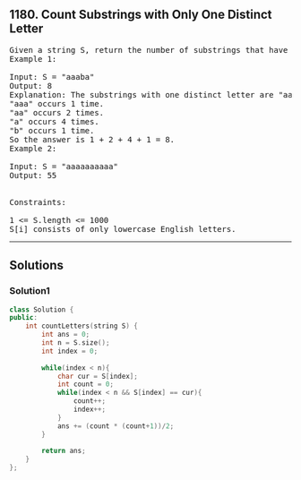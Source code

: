 ## 1180. Count Substrings with Only One Distinct Letter
<pre>
Given a string S, return the number of substrings that have only one distinct letter.
Example 1:

Input: S = "aaaba"
Output: 8
Explanation: The substrings with one distinct letter are "aaa", "aa", "a", "b".
"aaa" occurs 1 time.
"aa" occurs 2 times.
"a" occurs 4 times.
"b" occurs 1 time.
So the answer is 1 + 2 + 4 + 1 = 8.
Example 2:

Input: S = "aaaaaaaaaa"
Output: 55
 

Constraints:

1 <= S.length <= 1000
S[i] consists of only lowercase English letters.
</pre>

----------------------------------------------------------------

## Solutions
### Solution1
```c++
class Solution {
public:
    int countLetters(string S) {
        int ans = 0;
        int n = S.size();
        int index = 0;
        
        while(index < n){
            char cur = S[index];
            int count = 0;
            while(index < n && S[index] == cur){
                count++;
                index++;
            }
            ans += (count * (count+1))/2;
        }
        
        return ans;
    }
};
```
